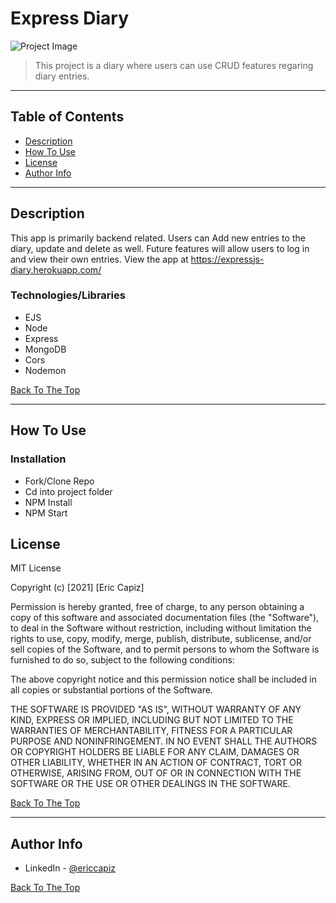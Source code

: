 # Express Diary

![Project Image](https://i.ibb.co/wYgDTTn/express.png)

> This project is a diary where users can use CRUD features regaring diary entries.

---

## Table of Contents

- [Description](#description)
- [How To Use](#how-to-use)
- [License](#license)
- [Author Info](#author-info)

---

## Description

This app is primarily backend related. Users can Add new entries to the diary, update and delete as well. Future features will allow users to log in and view their own entries.   View the app at https://expressjs-diary.herokuapp.com/ 

### Technologies/Libraries

- EJS
- Node
- Express
- MongoDB
- Cors
- Nodemon

[Back To The Top](#express-diary)

---

## How To Use

### Installation

- Fork/Clone Repo
- Cd into project folder
- NPM Install
- NPM Start

## License

MIT License

Copyright (c) [2021] [Eric Capiz]

Permission is hereby granted, free of charge, to any person obtaining a copy
of this software and associated documentation files (the "Software"), to deal
in the Software without restriction, including without limitation the rights
to use, copy, modify, merge, publish, distribute, sublicense, and/or sell
copies of the Software, and to permit persons to whom the Software is
furnished to do so, subject to the following conditions:

The above copyright notice and this permission notice shall be included in all
copies or substantial portions of the Software.

THE SOFTWARE IS PROVIDED "AS IS", WITHOUT WARRANTY OF ANY KIND, EXPRESS OR
IMPLIED, INCLUDING BUT NOT LIMITED TO THE WARRANTIES OF MERCHANTABILITY,
FITNESS FOR A PARTICULAR PURPOSE AND NONINFRINGEMENT. IN NO EVENT SHALL THE
AUTHORS OR COPYRIGHT HOLDERS BE LIABLE FOR ANY CLAIM, DAMAGES OR OTHER
LIABILITY, WHETHER IN AN ACTION OF CONTRACT, TORT OR OTHERWISE, ARISING FROM,
OUT OF OR IN CONNECTION WITH THE SOFTWARE OR THE USE OR OTHER DEALINGS IN THE
SOFTWARE.

[Back To The Top](#express-diary)

---

## Author Info

- LinkedIn - [@ericcapiz](https://www.linkedin.com/in/eric-capiz/)

[Back To The Top](#express-diary)
